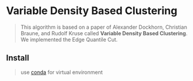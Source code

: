 # Variable Density Based Clustering

> This algorithm is based on a paper of Alexander Dockhorn, Christian Braune, and Rudolf Kruse called **Variable Density Based Clustering**.
> We implemented the Edge Quantile Cut.

## Install
> use [conda](https://docs.conda.io/projects/conda/en/latest/user-guide/tasks/manage-environments.html#specifying-a-location-for-an-environment) for virtual environment 
